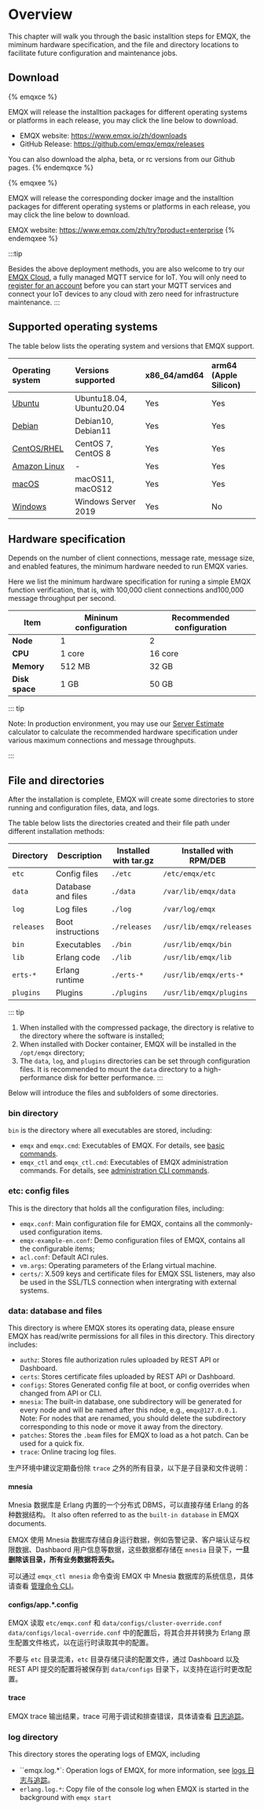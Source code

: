 # Overview

This chapter will walk you through the basic installtion steps for EMQX, the miminum hardware specification, and the file and directory locations to facilitate future configuration and maintenance jobs.

## Download

{% emqxce %}

EMQX will release the installtion packages for different operating systems or platforms in each release, you may click the line below to download.

- EMQX website: <https://www.emqx.io/zh/downloads>
- GitHub Release: <https://github.com/emqx/emqx/releases>

You can also download the alpha, beta, or rc versions from our Github pages.
{% endemqxce %}

{% emqxee %}

EMQX will release the corresponding docker image and the installtion packages for different operating systems or platforms in each release, you may click the line below to download.

EMQX website: <https://www.emqx.com/zh/try?product=enterprise>
{% endemqxee %}

:::tip

Besides the above deployment methods, you are also welcome to try our [EMQX Cloud](https://www.emqx.com/en/cloud), a fully managed MQTT service for IoT. You will only need to [register for an account](https://www.emqx.com/en/signup?continue=https://www.emqx.com/en/cloud) before you can start your MQTT services and connect your IoT devices to any cloud with zero need for infrastructure maintenance.
:::

## Supported operating systems

The table below lists the operating system and versions that EMQX support.

| Operating system                          | Versions supported       | x86_64/amd64 | arm64 (Apple Silicon) |
| :---------------------------------------- | :----------------------- | :----------- | :-------------------- |
| [Ubuntu](./install-ubuntu.md)             | Ubuntu18.04, Ubuntu20.04 | Yes          | Yes                   |
| [Debian](./install-debian.md)             | Debian10, Debian11       | Yes          | Yes                   |
| [CentOS/RHEL](./install-centos.md)        | CentOS 7, CentOS 8       | Yes          | Yes                   |
| [Amazon Linux](./install-amazon-linux.md) | -                        | Yes          | Yes                   |
| [macOS](./install-macOS.md)               | macOS11, macOS12         | Yes          | Yes                   |
| [Windows](./install-windows.md)           | Windows Server 2019      | Yes          | No                    |

## Hardware specification

Depends on the number of client connections, message rate, message size, and enabled features, the minimum hardware needed to run EMQX varies.

Here we list the minimum hardware specification for runing a simple EMQX function verification, that is, with 100,000 client connections and100,000 message throughput per second.

| Item           | Mininum configuration | Recommended configuration |
| -------------- | --------------------- | ------------------------- |
| **Node**       | 1                     | 2                         |
| **CPU**        | 1 core                | 16 core                   |
| **Memory**     | 512 MB                | 32 GB                     |
| **Disk space** | 1 GB                  | 50 GB                     |

::: tip

Note: In production environment, you may use our [Server Estimate](https://www.emqx.com/en/server-estimate) calculator to calculate the recommended hardware specification under various maximum connections and message throughputs.

:::

## File and directories

After the installation is complete, EMQX will create some directories to store running and configuration files, data, and logs.

The table below lists the directories created and their file path under different installation methods:

| Directory  | Description        | Installed with tar.gz | Installed with RPM/DEB   |
| ---------- | ------------------ | --------------------- | ------------------------ |
| `etc`      | Config files       | `./etc`               | `/etc/emqx/etc`          |
| `data`     | Database and files | `./data`              | `/var/lib/emqx/data`     |
| `log`      | Log files          | `./log`               | `/var/log/emqx`          |
| `releases` | Boot instructions  | `./releases`          | `/usr/lib/emqx/releases` |
| `bin`      | Executables        | `./bin`               | `/usr/lib/emqx/bin`      |
| `lib`      | Erlang code        | `./lib`               | `/usr/lib/emqx/lib`      |
| `erts-*`   | Erlang runtime     | `./erts-*`            | `/usr/lib/emqx/erts-*`   |
| `plugins`  | Plugins            | `./plugins`           | `/usr/lib/emqx/plugins`  |

::: tip

1. When installed with the compressed package, the directory is relative to the directory where the software is installed;
2. When installed with Docker container, EMQX will be installed in the `/opt/emqx` directory;
3. The `data`, `log`, and `plugins` directories can be set through configuration files. It is recommended to mount the `data` directory to a high-performance disk for better performance.
   :::

Below will introduce the files and subfolders of some directories.

### bin directory

`bin` is the directory where all executables are stored, including:

- `emqx` and `emqx.cmd`: Executables of EMQX. For details, see [basic commands](../admin/cli.md).
- `emqx_ctl` and `emqx_ctl.cmd`: Executables of EMQX administration commands. For details, see [administration CLI commands](../admin/cli.md).

### etc: config files

This is the directory that holds all the configuration files, including:

- `emqx.conf`: Main configuration file for EMQX, contains all the commonly-used configuration items.
- `emqx-example-en.conf`: Demo configuration files of EMQX, contains all the configurable items;
- `acl.conf`: Default ACl rules.
- `vm.args`: Operating parameters of the Erlang virtual machine.
- `certs/`: X.509 keys and certificate files for EMQX SSL listeners, may also be used in the SSL/TLS connection when intergrating with external systems.

### data: database and files

This directory is where EMQX stores its operating data, please ensure EMQX has read/write permissions for all files in this directory. This directory includes:

- `authz`: Stores file authorization rules uploaded by REST API or Dashboard.
- `certs`: Stores certificate files uploaded by REST API or Dashboard.
- `configs`: Stores Generated config file at boot, or config overrides when changed from API or CLI.
- `mnesia`: The built-in database, one subdirectory will be generated for every node and will be named after this ndoe, e.g., `emqx@127.0.0.1`. Note: For nodes that are renamed, you should delete the subdirectory corresponding to this node or move it away from the directory.
- `patches`: Stores the `.beam` files for EMQX to load as a hot patch. Can be used for a quick fix.
- `trace`: Online tracing log files.

生产环境中建议定期备份除 `trace` 之外的所有目录，以下是子目录和文件说明：

#### mnesia

Mnesia 数据库是 Erlang 内置的一个分布式 DBMS，可以直接存储 Erlang 的各种数据结构。 It also often referred to as the `built-in database` in EMQX documents.

EMQX 使用 Mnesia 数据库存储自身运行数据，例如告警记录、客户端认证与权限数据、Dashbaord 用户信息等数据，这些数据都存储在 `mnesia` 目录下，**一旦删除该目录，所有业务数据将丢失。**

可以通过 `emqx_ctl mnesia` 命令查询 EMQX 中 Mnesia 数据库的系统信息，具体请查看 [管理命令 CLI](../admin/cli.md)。

#### configs/app.*.config

EMQX 读取 `etc/emqx.conf` 和 `data/configs/cluster-override.conf` `data/configs/local-override.conf` 中的配置后，将其合并并转换为 Erlang 原生配置文件格式，以在运行时读取其中的配置。

不要与 `etc` 目录混淆，`etc` 目录存储只读的配置文件，通过 Dashboard 以及 REST API 提交的配置将被保存到 `data/configs` 目录下，以支持在运行时更改配置。

#### trace

EMQX trace 输出结果，trace 可用于调试和排查错误，具体请查看 [日志追踪](../observability/tracer.md)。

### log directory

This directory stores the operating logs of EMQX, including

- ``emqx.log.*`: Operation logs of EMQX, for more information, see [logs 日志与追踪](../observability/log.md)。
- `erlang.log.*`: Copy file of the console log when EMQX is started in the background with `emqx start`
